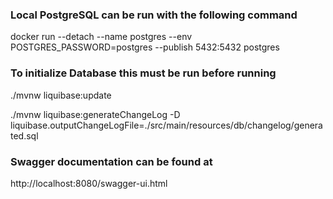 ###  Local PostgreSQL can be run with the following command
docker run --detach --name postgres --env POSTGRES_PASSWORD=postgres --publish 5432:5432 postgres

###  To initialize Database this must be run before running
./mvnw liquibase:update

./mvnw liquibase:generateChangeLog -D liquibase.outputChangeLogFile=./src/main/resources/db/changelog/generated.sql

### Swagger documentation can be found at 
http://localhost:8080/swagger-ui.html
